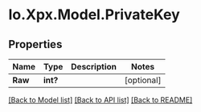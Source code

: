 # Io.Xpx.Model.PrivateKey
## Properties

Name | Type | Description | Notes
------------ | ------------- | ------------- | -------------
**Raw** | **int?** |  | [optional] 

[[Back to Model list]](../README.md#documentation-for-models) [[Back to API list]](../README.md#documentation-for-api-endpoints) [[Back to README]](../README.md)

